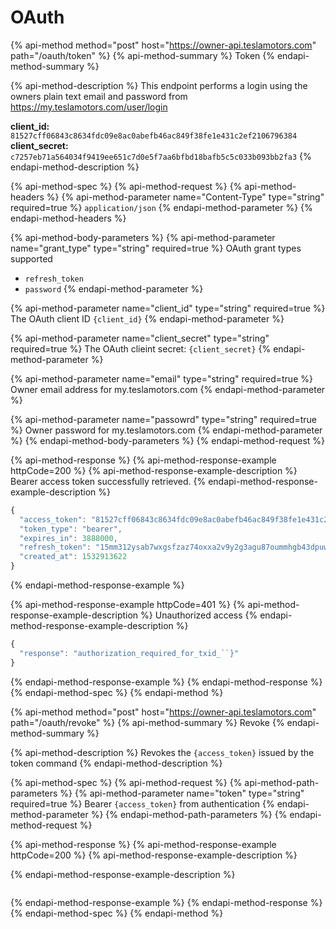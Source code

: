 # OAuth

{% api-method method="post" host="https://owner-api.teslamotors.com" path="/oauth/token" %}
{% api-method-summary %}
Token
{% endapi-method-summary %}

{% api-method-description %}
This endpoint performs a login using the owners plain text email and password from https://my.teslamotors.com/user/login  
  
**client\_id:** `81527cff06843c8634fdc09e8ac0abefb46ac849f38fe1e431c2ef2106796384`  
**client\_secret:** `c7257eb71a564034f9419ee651c7d0e5f7aa6bfbd18bafb5c5c033b093bb2fa3`
{% endapi-method-description %}

{% api-method-spec %}
{% api-method-request %}
{% api-method-headers %}
{% api-method-parameter name="Content-Type" type="string" required=true %}
`application/json`
{% endapi-method-parameter %}
{% endapi-method-headers %}

{% api-method-body-parameters %}
{% api-method-parameter name="grant\_type" type="string" required=true %}
OAuth grant types supported  
- `refresh_token`  
- `password`
{% endapi-method-parameter %}

{% api-method-parameter name="client\_id" type="string" required=true %}
The OAuth client ID `{client_id}`
{% endapi-method-parameter %}

{% api-method-parameter name="client\_secret" type="string" required=true %}
The OAuth clieint secret: `{client_secret}`
{% endapi-method-parameter %}

{% api-method-parameter name="email" type="string" required=true %}
Owner email address for my.teslamotors.com
{% endapi-method-parameter %}

{% api-method-parameter name="passowrd" type="string" required=true %}
Owner password for my.teslamotors.com
{% endapi-method-parameter %}
{% endapi-method-body-parameters %}
{% endapi-method-request %}

{% api-method-response %}
{% api-method-response-example httpCode=200 %}
{% api-method-response-example-description %}
Bearer access token successfully retrieved.
{% endapi-method-response-example-description %}

```javascript
{
  "access_token": "81527cff06843c8634fdc09e8ac0abefb46ac849f38fe1e431c2ef2106796384",
  "token_type": "bearer",
  "expires_in": 3888000,
  "refresh_token": "15mm312ysab7wxgsfzaz74oxxa2v9y2g3agu87oummhgb43dpuws0dwsbqjb431v",
  "created_at": 1532913622
}
```
{% endapi-method-response-example %}

{% api-method-response-example httpCode=401 %}
{% api-method-response-example-description %}
Unauthorized access
{% endapi-method-response-example-description %}

```javascript
{
  "response": "authorization_required_for_txid_``}"
}
```
{% endapi-method-response-example %}
{% endapi-method-response %}
{% endapi-method-spec %}
{% endapi-method %}

{% api-method method="post" host="https://owner-api.teslamotors.com" path="/oauth/revoke" %}
{% api-method-summary %}
Revoke
{% endapi-method-summary %}

{% api-method-description %}
Revokes the `{access_token}` issued by the token command
{% endapi-method-description %}

{% api-method-spec %}
{% api-method-request %}
{% api-method-path-parameters %}
{% api-method-parameter name="token" type="string" required=true %}
Bearer `{access_token}` from authentication
{% endapi-method-parameter %}
{% endapi-method-path-parameters %}
{% endapi-method-request %}

{% api-method-response %}
{% api-method-response-example httpCode=200 %}
{% api-method-response-example-description %}

{% endapi-method-response-example-description %}

```

```
{% endapi-method-response-example %}
{% endapi-method-response %}
{% endapi-method-spec %}
{% endapi-method %}

